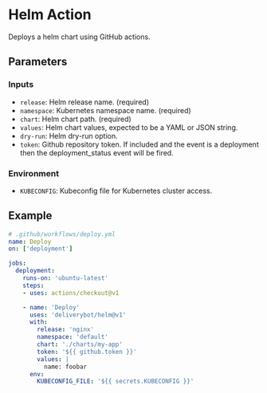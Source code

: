 # Helm Action

Deploys a helm chart using GitHub actions.

## Parameters

### Inputs

- `release`: Helm release name. (required)
- `namespace`: Kubernetes namespace name. (required)
- `chart`: Helm chart path. (required)
- `values`: Helm chart values, expected to be a YAML or JSON string.
- `dry-run`: Helm dry-run option.
- `token`: Github repository token. If included and the event is a deployment
  then the deployment_status event will be fired.

### Environment

- `KUBECONFIG`: Kubeconfig file for Kubernetes cluster access.

## Example

```yaml
# .github/workflows/deploy.yml
name: Deploy
on: ['deployment']

jobs:
  deployment:
    runs-on: 'ubuntu-latest'
    steps:
    - uses: actions/checkout@v1

    - name: 'Deploy'
      uses: 'deliverybot/helm@v1'
      with:
        release: 'nginx'
        namespace: 'default'
        chart: './charts/my-app'
        token: '${{ github.token }}'
        values: |
          name: foobar
      env:
        KUBECONFIG_FILE: '${{ secrets.KUBECONFIG }}'
```
